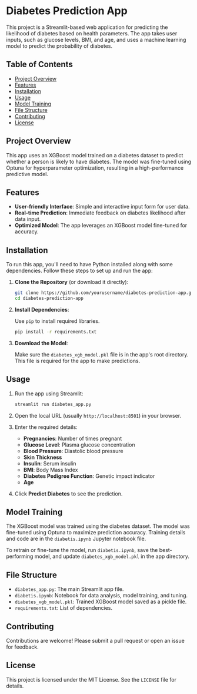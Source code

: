 
# Diabetes Prediction App

This project is a Streamlit-based web application for predicting the likelihood of diabetes based on health parameters. The app takes user inputs, such as glucose levels, BMI, and age, and uses a machine learning model to predict the probability of diabetes.

## Table of Contents

- [Project Overview](#project-overview)
- [Features](#features)
- [Installation](#installation)
- [Usage](#usage)
- [Model Training](#model-training)
- [File Structure](#file-structure)
- [Contributing](#contributing)
- [License](#license)

## Project Overview

This app uses an XGBoost model trained on a diabetes dataset to predict whether a person is likely to have diabetes. The model was fine-tuned using Optuna for hyperparameter optimization, resulting in a high-performance predictive model.

## Features

- **User-friendly Interface**: Simple and interactive input form for user data.
- **Real-time Prediction**: Immediate feedback on diabetes likelihood after data input.
- **Optimized Model**: The app leverages an XGBoost model fine-tuned for accuracy.

## Installation

To run this app, you'll need to have Python installed along with some dependencies. Follow these steps to set up and run the app:

1. **Clone the Repository** (or download it directly):

   ```bash
   git clone https://github.com/yourusername/diabetes-prediction-app.git
   cd diabetes-prediction-app
   ```

2. **Install Dependencies**:

   Use `pip` to install required libraries.

   ```bash
   pip install -r requirements.txt
   ```

3. **Download the Model**:

   Make sure the `diabetes_xgb_model.pkl` file is in the app's root directory. This file is required for the app to make predictions.

## Usage

1. Run the app using Streamlit:

   ```bash
   streamlit run diabetes_app.py
   ```

2. Open the local URL (usually `http://localhost:8501`) in your browser.

3. Enter the required details:
   - **Pregnancies**: Number of times pregnant
   - **Glucose Level**: Plasma glucose concentration
   - **Blood Pressure**: Diastolic blood pressure
   - **Skin Thickness**
   - **Insulin**: Serum insulin
   - **BMI**: Body Mass Index
   - **Diabetes Pedigree Function**: Genetic impact indicator
   - **Age**

4. Click **Predict Diabetes** to see the prediction.

## Model Training

The XGBoost model was trained using the diabetes dataset. The model was fine-tuned using Optuna to maximize prediction accuracy. Training details and code are in the `diabetis.ipynb` Jupyter notebook file.

To retrain or fine-tune the model, run `diabetis.ipynb`, save the best-performing model, and update `diabetes_xgb_model.pkl` in the app directory.

## File Structure

- `diabetes_app.py`: The main Streamlit app file.
- `diabetis.ipynb`: Notebook for data analysis, model training, and tuning.
- `diabetes_xgb_model.pkl`: Trained XGBoost model saved as a pickle file.
- `requirements.txt`: List of dependencies.

## Contributing

Contributions are welcome! Please submit a pull request or open an issue for feedback.

## License

This project is licensed under the MIT License. See the `LICENSE` file for details.
